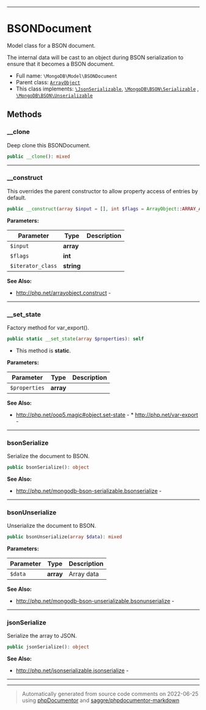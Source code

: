 ***

# BSONDocument

Model class for a BSON document.

The internal data will be cast to an object during BSON serialization to ensure that it becomes a BSON document.

* Full name: `\MongoDB\Model\BSONDocument`
* Parent class: [`ArrayObject`](../../ArrayObject.md)
* This class implements:
  [`\JsonSerializable`](../../JsonSerializable.md), [`\MongoDB\BSON\Serializable`](../BSON/Serializable.md)
  , [`\MongoDB\BSON\Unserializable`](../BSON/Unserializable.md)

## Methods

### __clone

Deep clone this BSONDocument.

```php
public __clone(): mixed
```

***

### __construct

This overrides the parent constructor to allow property access of entries by default.

```php
public __construct(array $input = [], int $flags = ArrayObject::ARRAY_AS_PROPS, string $iterator_class = &#039;ArrayIterator&#039;): mixed
```

**Parameters:**

| Parameter | Type | Description |
|-----------|------|-------------|
| `$input` | **array** |  |
| `$flags` | **int** |  |
| `$iterator_class` | **string** |  |

**See Also:**

* http://php.net/arrayobject.construct -

***

### __set_state

Factory method for var_export().

```php
public static __set_state(array $properties): self
```

* This method is **static**.

**Parameters:**

| Parameter | Type | Description |
|-----------|------|-------------|
| `$properties` | **array** |  |

**See Also:**

* http://php.net/oop5.magic#object.set-state - * http://php.net/var-export -

***

### bsonSerialize

Serialize the document to BSON.

```php
public bsonSerialize(): object
```

**See Also:**

* http://php.net/mongodb-bson-serializable.bsonserialize -

***

### bsonUnserialize

Unserialize the document to BSON.

```php
public bsonUnserialize(array $data): mixed
```

**Parameters:**

| Parameter | Type | Description |
|-----------|------|-------------|
| `$data` | **array** | Array data |

**See Also:**

* http://php.net/mongodb-bson-unserializable.bsonunserialize -

***

### jsonSerialize

Serialize the array to JSON.

```php
public jsonSerialize(): object
```

**See Also:**

* http://php.net/jsonserializable.jsonserialize -

***


***
> Automatically generated from source code comments on 2022-06-25 using [phpDocumentor](http://www.phpdoc.org/) and [saggre/phpdocumentor-markdown](https://github.com/Saggre/phpDocumentor-markdown)
